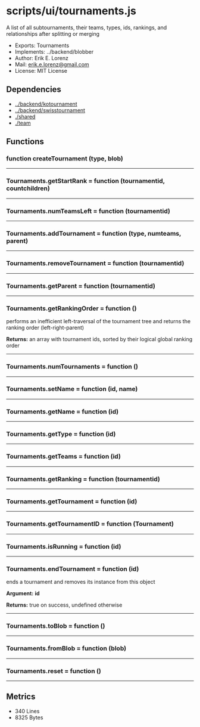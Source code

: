 # scripts/ui/tournaments.js


A list of all subtournaments, their teams, types, ids, rankings, and
relationships after splitting or merging

* Exports: Tournaments 
* Implements: ../backend/blobber
* Author: Erik E. Lorenz 
* Mail: <erik.e.lorenz@gmail.com>
* License: MIT License


## Dependencies

* <a href="../backend/kotournament.html">../backend/kotournament</a>
* <a href="../backend/swisstournament.html">../backend/swisstournament</a>
* <a href="./shared.html">./shared</a>
* <a href="./team.html">./team</a>

## Functions

###   function createTournament (type, blob)

---

###   Tournaments.getStartRank = function (tournamentid, countchildren)

---

###   Tournaments.numTeamsLeft = function (tournamentid)

---

###   Tournaments.addTournament = function (type, numteams, parent)

---

###   Tournaments.removeTournament = function (tournamentid)

---

###   Tournaments.getParent = function (tournamentid)

---

###   Tournaments.getRankingOrder = function ()
performs an inefficient left-traversal of the tournament tree and returns
the ranking order (left-right-parent)


**Returns:** an array with tournament ids, sorted by their logical global
ranking order

---


###   Tournaments.numTournaments = function ()

---

###   Tournaments.setName = function (id, name)

---

###   Tournaments.getName = function (id)

---

###   Tournaments.getType = function (id)

---

###   Tournaments.getTeams = function (id)

---

###   Tournaments.getRanking = function (tournamentid)

---

###   Tournaments.getTournament = function (id)

---

###   Tournaments.getTournamentID = function (Tournament)

---

###   Tournaments.isRunning = function (id)

---

###   Tournaments.endTournament = function (id)
ends a tournament and removes its instance from this object

**Argument:** **id**


**Returns:** true on success, undefined otherwise

---


###   Tournaments.toBlob = function ()

---

###   Tournaments.fromBlob = function (blob)

---

###   Tournaments.reset = function ()

---

## Metrics

* 340 Lines
* 8325 Bytes

